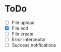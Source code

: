 # ToDo

- [ ] File upload
- [x] File edit
- [ ] File create
- [ ] Error interceptor
- [ ] Success notifications